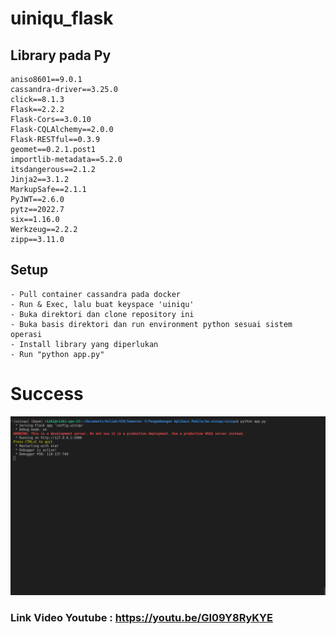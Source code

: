 # uiniqu_flask

## Library pada Py

    aniso8601==9.0.1
    cassandra-driver==3.25.0
    click==8.1.3
    Flask==2.2.2
    Flask-Cors==3.0.10
    Flask-CQLAlchemy==2.0.0
    Flask-RESTful==0.3.9
    geomet==0.2.1.post1
    importlib-metadata==5.2.0
    itsdangerous==2.1.2
    Jinja2==3.1.2
    MarkupSafe==2.1.1
    PyJWT==2.6.0
    pytz==2022.7
    six==1.16.0
    Werkzeug==2.2.2
    zipp==3.11.0

## Setup

    - Pull container cassandra pada docker
    - Run & Exec, lalu buat keyspace 'uiniqu'
    - Buka direktori dan clone repository ini
    - Buka basis direktori dan run environment python sesuai sistem operasi
    - Install library yang diperlukan
    - Run "python app.py"

# Success

![Setelah Berhasil](./screenshots/s1.png)



### Link Video Youtube : https://youtu.be/GI09Y8RyKYE
